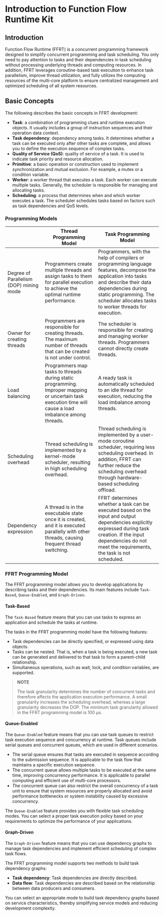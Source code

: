 # Introduction to Function Flow Runtime Kit

<!--Kit: Function Flow Runtime Kit-->
<!--Subsystem: Resourceschedule-->
<!--Owner: @chuchihtung; @yanleo-->
<!--SE: @geoffrey_guo; @huangyouzhong-->
<!--TSE: @lotsof; @sunxuhao-->

## Introduction

Function Flow Runtime (FFRT) is a concurrent programming framework designed to simplify concurrent programming and task scheduling. You only need to pay attention to tasks and their dependencies in task scheduling without processing underlying threads and computing resources. In addition, FFRT leverages coroutine-based task execution to enhance task parallelism, improve thread utilization, and fully utilizes the computing resources of the multi-core platform to ensure centralized management and optimized scheduling of all system resources.

## Basic Concepts

The following describes the basic concepts in FFRT development:

- **Task**: a combination of programming clues and runtime execution objects. It usually includes a group of instruction sequences and their operation data context.
- **Task dependency**: dependency among tasks. It determines whether a task can be executed only after other tasks are complete, and allows you to define the execution sequence of complex tasks.
- **Quality of Service (QoS)**: quality of service of a task. It is used to indicate task priority and resource allocation.
- **Primitive**: a basic operation or construction used to implement synchronization and mutual exclusion. For example, a mutex or a condition variable.
- **Worker**: a worker thread that executes a task. Each worker can execute multiple tasks. Generally, the scheduler is responsible for managing and allocating tasks.
- **Scheduling**: a process that determines when and which worker executes a task. The scheduler schedules tasks based on factors such as task dependencies and QoS levels.

### Programming Models

|                | Thread Programming Model                                                                      | Task Programming Model                                                                                                                |
| -------------- | ---------------------------------------------------------------------------------- | ---------------------------------------------------------------------------------------------------------------------------- |
| Degree of Parallelism (DOP) mining mode| Programmers create multiple threads and assign tasks to them for parallel execution to achieve the optimal runtime performance.            | Programmers, with the help of compilers or programming language features, decompose the application into tasks and describe their data dependencies during static programming. The scheduler allocates tasks to worker threads for execution.          |
| Owner for creating threads| Programmers are responsible for creating threads. The maximum number of threads that can be created is not under control.  | The scheduler is responsible for creating and managing worker threads. Programmers cannot directly create threads.                                                  |
| Load balancing      | Programmers map tasks to threads during static programming. Improper mapping or uncertain task execution time will cause a load imbalance among threads.| A ready task is automatically scheduled to an idle thread for execution, reducing the load imbalance among threads.                                              |
| Scheduling overhead      | Thread scheduling is implemented by a kernel-mode scheduler, resulting in high scheduling overhead.                                          | Thread scheduling is implemented by a user-mode coroutine scheduler, requiring less scheduling overhead. In addition, FFRT can further reduce the scheduling overhead through hardware-based scheduling offload.|
| Dependency expression      | A thread is in the executable state once it is created, and it is executed parallelly with other threads, causing frequent thread switching.              | FFRT determines whether a task can be executed based on the input and output dependencies explicitly expressed during task creation. If the input dependencies do not meet the requirements, the task is not scheduled.          |

### FFRT Programming Model

The FFRT programming model allows you to develop applications by describing tasks and their dependencies. Its main features include `Task-Based`, `Queue-Enabled`, and `Graph-Driven`.

#### Task-Based

The `Task-Based` feature means that you can use tasks to express an application and schedule the tasks at runtime.

The tasks in the FFRT programming model have the following features:

- Task dependencies can be directly specified, or expressed using data objects.
- Tasks can be nested. That is, when a task is being executed, a new task can be generated and delivered to that task to form a parent-child relationship.
- Simultaneous operations, such as wait, lock, and condition variables, are supported.

> **NOTE**
>
> The task granularity determines the number of concurrent tasks and therefore affects the application execution performance. A small granularity increases the scheduling overhead, whereas a large granularity decreases the DOP. The minimum task granularity allowed in the FFRT programming model is 100 μs.

#### Queue-Enabled

The `Queue-Enabled` feature means that you can use task queues to restrict task execution sequence and concurrency at runtime. Task queues include serial queues and concurrent queues, which are used in different scenarios.

- The serial queue ensures that tasks are executed in sequence according to the submission sequence. It is applicable to the task flow that maintains a specific execution sequence.
- The concurrent queue allows multiple tasks to be executed at the same time, improving concurrency performance. It is applicable to parallel computing and efficient use of multi-core processors.
- The concurrent queue can also restrict the overall concurrency of a task unit to ensure that system resources are properly allocated and avoid performance bottlenecks or system instability caused by excessive concurrency.

The `Queue-Enabled` feature provides you with flexible task scheduling modes. You can select a proper task execution policy based on your requirements to optimize the performance of your applications.

#### Graph-Driven

The `Graph-Driven` feature means that you can use dependency graphs to manage task dependencies and implement efficient scheduling of complex task flows.

The FFRT programming model supports two methods to build task dependency graphs:

- **Task dependency**: Task dependencies are directly described.
- **Data flow**: Task dependencies are described based on the relationship between data producers and consumers.

You can select an appropriate mode to build task dependency graphs based on service characteristics, thereby simplifying service models and reducing development complexity.
